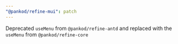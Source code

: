 ```yaml
---
"@pankod/refine-mui": patch
---
```


Deprecated `useMenu` from `@pankod/refine-antd` and replaced with the `useMenu` from `@pankod/refine-core`

